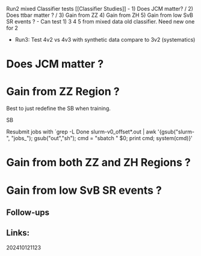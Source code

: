 

Run2 mixed Classifier tests [[Classifier Studies]]
	- 1) Does JCM matter? / 2) Does ttbar matter ? / 3) Gain from ZZ 4) Gain from ZH 5) Gain  from low SvB SR events ? 
	- Can test 1) 3 4 5 from mixed data old classifier. Need new one for 2
- Run3: Test 4v2 vs 4v3 with synthetic data compare to 3v2 (systematics)




# Does JCM matter ?


# Gain from ZZ Region ?
Best to just redefine the SB when training. 

SB

Resubmit jobs with 
`grep -L Done slurm-v0_offset*.out  | awk '{gsub("slurm-", "jobs_"); gsub("out","sh"); cmd = "sbatch " $0; print cmd; system(cmd)}'



# Gain from both ZZ and ZH Regions ?

# Gain from low SvB SR events ?


## Follow-ups


## Links: 



202410121123
